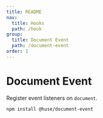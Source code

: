 ```yaml
---
title: README
nav:
  title: Hooks
  path: /hook
group:
  title: Document Event
  path: /document-event
order: 1
---
```


# Document Event

Register event listeners on `document`.

```shell
npm install @huse/document-event
```